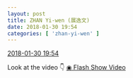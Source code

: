 ```yaml
---
layout: post
title: ZHAN Yi-wen (展逸文)
date: 2018-01-30 19:54
categories: [ 'zhan-yi-wen' ]
---
```


<div class="weibo-info">
  <a href="https://weibo.com/6108090526/G0PtFDNvE">2018-01-30 19:54</a>
</div>

Look at the video :point_down: [◉ Flash Show Video](https://www.miaopai.com/show/gl2Zc2g4WlTxxvhp4A0k2UpSTUno1olKjvQaxw__.htm)
